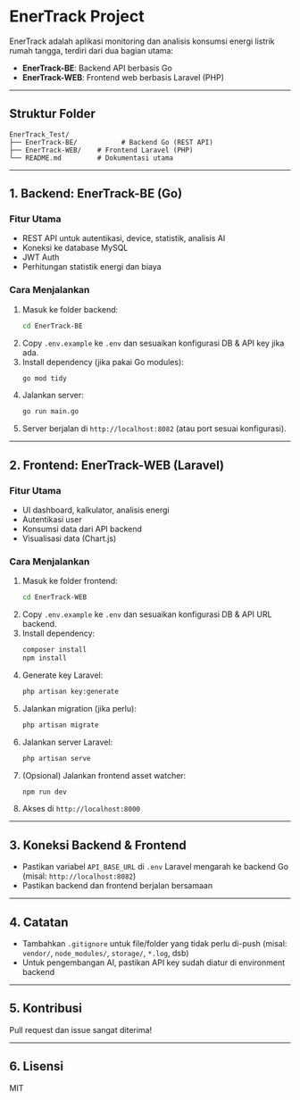 # EnerTrack Project

EnerTrack adalah aplikasi monitoring dan analisis konsumsi energi listrik rumah tangga, terdiri dari dua bagian utama:

- **EnerTrack-BE**: Backend API berbasis Go
- **EnerTrack-WEB**: Frontend web berbasis Laravel (PHP)

---

## Struktur Folder

```
EnerTrack_Test/
├── EnerTrack-BE/           # Backend Go (REST API)
├── EnerTrack-WEB/    # Frontend Laravel (PHP)
└── README.md         # Dokumentasi utama
```

---

## 1. Backend: EnerTrack-BE (Go)

### Fitur Utama
- REST API untuk autentikasi, device, statistik, analisis AI
- Koneksi ke database MySQL
- JWT Auth
- Perhitungan statistik energi dan biaya

### Cara Menjalankan
1. Masuk ke folder backend:
   ```sh
   cd EnerTrack-BE
   ```
2. Copy `.env.example` ke `.env` dan sesuaikan konfigurasi DB & API key jika ada.
2. Install dependency (jika pakai Go modules):
   ```sh
   go mod tidy
   ```
3. Jalankan server:
   ```sh
   go run main.go
   ```
4. Server berjalan di `http://localhost:8082` (atau port sesuai konfigurasi).

---

## 2. Frontend: EnerTrack-WEB (Laravel)

### Fitur Utama
- UI dashboard, kalkulator, analisis energi
- Autentikasi user
- Konsumsi data dari API backend
- Visualisasi data (Chart.js)

### Cara Menjalankan
1. Masuk ke folder frontend:
   ```sh
   cd EnerTrack-WEB
   ```
2. Copy `.env.example` ke `.env` dan sesuaikan konfigurasi DB & API URL backend.
3. Install dependency:
   ```sh
   composer install
   npm install
   ```
4. Generate key Laravel:
   ```sh
   php artisan key:generate
   ```
5. Jalankan migration (jika perlu):
   ```sh
   php artisan migrate
   ```
6. Jalankan server Laravel:
   ```sh
   php artisan serve
   ```
7. (Opsional) Jalankan frontend asset watcher:
   ```sh
   npm run dev
   ```
8. Akses di `http://localhost:8000`

---

## 3. Koneksi Backend & Frontend
- Pastikan variabel `API_BASE_URL` di `.env` Laravel mengarah ke backend Go (misal: `http://localhost:8082`)
- Pastikan backend dan frontend berjalan bersamaan

---

## 4. Catatan
- Tambahkan `.gitignore` untuk file/folder yang tidak perlu di-push (misal: `vendor/`, `node_modules/`, `storage/`, `*.log`, dsb)
- Untuk pengembangan AI, pastikan API key sudah diatur di environment backend

---

## 5. Kontribusi
Pull request dan issue sangat diterima!

---

## 6. Lisensi
MIT
